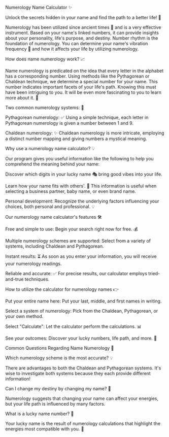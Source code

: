 Numerology Name Calculator ✨

Unlock the secrets hidden in your name and find the path to a better life! 💫

Numerology has been utilized since ancient times 📅 and is a very effective instrument. Based on your name's linked numbers, it can provide insights about your personality, life's purpose, and destiny. Number rhythm is the foundation of numerology. You can determine your name's vibration frequency 🔄 and how it affects your life by utilizing numerology.

How does name numerology work? 📈

Name numerology is predicated on the idea that every letter in the alphabet has a corresponding number. Using methods like the Pythagorean or Chaldean technique, we determine a special number for your name. This number indicates important facets of your life's path. Knowing this must have been intriguing to you. It will be even more fascinating to you to learn more about it. 🚀

Two common numerology systems: 📝

Pythagorean numerology: ✅ Using a simple technique, each letter in Pythagorean numerology is given a number between 1 and 9.

Chaldean numerology: ✨ Chaldean numerology is more intricate, employing a distinct number mapping and giving numbers a mystical meaning.

Why use a numerology name calculator? 💡

Our program gives you useful information like the following to help you comprehend the meaning behind your name:

Discover which digits in your lucky name 🎭 bring good vibes into your life.

Learn how your name fits with others'. 👥 This information is useful when selecting a business partner, baby name, or even brand name.

Personal development: Recognize the underlying factors influencing your choices, both personal and professional. 💡

Our numerology name calculator's features 🛠️

Free and simple to use: Begin your search right now for free. 💰

Multiple numerology schemes are supported: Select from a variety of systems, including Chaldean and Pythagorean.

Instant results: ⏳ As soon as you enter your information, you will receive your numerology readings.

Reliable and accurate: ✅ For precise results, our calculator employs tried-and-true techniques.

How to utilize the calculator for numerology names 👉

Put your entire name here: Put your last, middle, and first names in writing.

Select a system of numerology: Pick from the Chaldean, Pythagorean, or your own method.

Select "Calculate": Let the calculator perform the calculations. 📊

See your outcomes: Discover your lucky numbers, life path, and more. 🔢

Common Questions Regarding Name Numerology 💬

Which numerology scheme is the most accurate? 💡

There are advantages to both the Chaldean and Pythagorean systems. It's wise to investigate both systems because they each provide different information!

Can I change my destiny by changing my name? 🏰

Numerology suggests that changing your name can affect your energies, but your life path is influenced by many factors.

What is a lucky name number? 🎲

Your lucky name is the result of numerology calculations that highlight the energies most compatible with you. 💎

